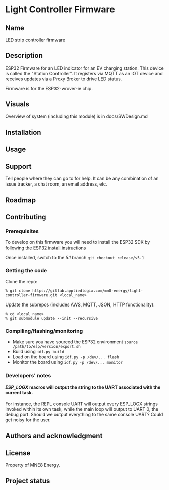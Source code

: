 # Light Controller Firmware

## Name
LED strip controller firmware

## Description
ESP32 Firmware for an LED indicator for an EV charging station. This device is called the "Station Controller".  It registers via MQTT as an IOT device and receives updates via a Proxy Broker to drive LED status.

Firmware is for the ESP32-wrover-ie chip.

## Visuals
Overview of system (including this module) is in docs/SWDesign.md

## Installation

## Usage

## Support
Tell people where they can go to for help. It can be any combination of an issue tracker, a chat room, an email address, etc.

## Roadmap
## Contributing

### Prerequisites
To develop on this firmware you will need to install the ESP32 SDK by following [the ESP32 install instructions](https://docs.espressif.com/projects/esp-idf/en/latest/esp32/get-started/linux-macos-setup.html)

Once installed, switch to the *5.1* branch
`git checkout release/v5.1`

### Getting the code

Clone the repo:
```
% git clone https://gitlab.appliedlogix.com/mn8-energy/light-controller-firmware.git <local_name>
```

Update the subrepos (includes AWS, MQTT, JSON, HTTP functionality):

```
% cd <local_name>
% git submodule update --init --recursive
```



### Compiling/flashing/monitoring

* Make sure you have sourced the ESP32 environment `source /path/to/esp/version/export.sh`
* Build using `idf.py build`
* Load on the board using `idf.py -p /dev/... flash`
* Monitor the board using `idf.py -p /dev/... monitor`

<!-- 
You can also document commands to lint the code or run tests. These steps help to ensure high code quality and reduce the likelihood that the changes inadvertently break something. Having instructions for running tests is especially helpful if it requires external setup, such as starting a Selenium server for testing in a browser. -->

### Developers' notes

#### *ESP_LOGX* macros will output the string to the UART associated with the current task. 

For instance, the REPL console UART will output every ESP_LOGX strings invoked within its own task, while the main loop will output to UART 0, the debug port.  Should we output everything to the same console UART?  Could get noisy for the user.

## Authors and acknowledgment
<!-- Show your appreciation to those who have contributed to the project. -->

## License
Property of MNE8 Energy.

## Project status
<!-- If you have run out of energy or time for your project, put a note at the top of the README saying that development has slowed down or stopped completely. Someone may choose to fork your project or volunteer to step in as a maintainer or owner, allowing your project to keep going. You can also make an explicit request for maintainers. -->
